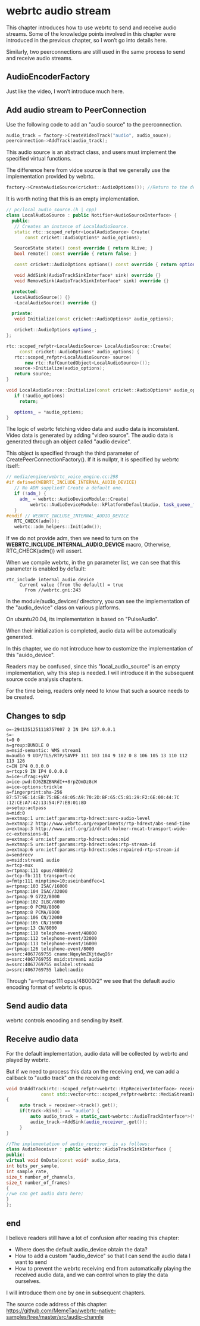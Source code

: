 # webrtc audio stream

This chapter introduces how to use webrtc to send and receive audio streams. Some of the knowledge points involved in this chapter were introduced in the previous chapter, so I won’t go into details here.

Similarly, two peerconnections are still used in the same process to send and receive audio streams.

## AudioEncoderFactory

Just like the video, I won’t introduce much here.


## Add audio stream to PeerConnection
Use the following code to add an "audio source" to the peerconnection.

```C++
audio_track = factory->CreateVideoTrack("audio", audio_souce);
peerconnection->AddTrack(audio_track);
```

This audio source is an abstract class, and users must implement the specified virtual functions.

The difference here from vidoe source is that we generally use the implementation provided by webrtc.

```C++
factory->CreateAudioSource(cricket::AudioOptions()); //Return to the default audio source
```

It is worth noting that this is an empty implementation.
```C++
// pc/local_audio_source.(h | cpp)
class LocalAudioSource : public Notifier<AudioSourceInterface> {
  public:
   // Creates an instance of LocalAudioSource.
   static rtc::scoped_refptr<LocalAudioSource> Create(
       const cricket::AudioOptions* audio_options);

   SourceState state() const override { return kLive; }
   bool remote() const override { return false; }

   const cricket::AudioOptions options() const override { return options_; }

   void AddSink(AudioTrackSinkInterface* sink) override {}
   void RemoveSink(AudioTrackSinkInterface* sink) override {}

  protected:
   LocalAudioSource() {}
   ~LocalAudioSource() override {}

  private:
   void Initialize(const cricket::AudioOptions* audio_options);

   cricket::AudioOptions options_;
};

rtc::scoped_refptr<LocalAudioSource> LocalAudioSource::Create(
     const cricket::AudioOptions* audio_options) {
   rtc::scoped_refptr<LocalAudioSource> source(
       new rtc::RefCountedObject<LocalAudioSource>());
   source->Initialize(audio_options);
   return source;
}

void LocalAudioSource::Initialize(const cricket::AudioOptions* audio_options) {
   if (!audio_options)
     return;

   options_ = *audio_options;
}
```

The logic of webrtc fetching video data and audio data is inconsistent. Video data is generated by adding "video source". The audio data is generated through an object called "audio device".

This object is specified through the third parameter of CreatePeerConnectionFactory(). If it is nullptr, it is specified by webrtc itself:
```C++
// media/engine/webrtc_voice_engine.cc:298
#if defined(WEBRTC_INCLUDE_INTERNAL_AUDIO_DEVICE)
   // No ADM supplied? Create a default one.
   if (!adm_) {
     adm_ = webrtc::AudioDeviceModule::Create(
         webrtc::AudioDeviceModule::kPlatformDefaultAudio, task_queue_factory_);
   }
#endif // WEBRTC_INCLUDE_INTERNAL_AUDIO_DEVICE
   RTC_CHECK(adm());
   webrtc::adm_helpers::Init(adm());
```
If we do not provide adm, then we need to turn on the **WEBRTC_INCLUDE_INTERNAL_AUDIO_DEVICE** macro,
Otherwise, RTC_CHECK(adm()) will assert.

When we compile webrtc, in the gn parameter list, we can see that this parameter is enabled by default:
```shell
rtc_include_internal_audio_device
     Current value (from the default) = true
       From //webrtc.gni:243
```

In the module/audio_devices/ directory, you can see the implementation of the "audio_device" class on various platforms.

On ubuntu20.04, its implementation is based on "PulseAudio".

When their initialization is completed, audio data will be automatically generated.

In this chapter, we do not introduce how to customize the implementation of this "auido_device".

Readers may be confused, since this "local_audio_source" is an empty implementation, why this step is needed. I will introduce it in the subsequent source code analysis chapters.

For the time being, readers only need to know that such a source needs to be created.

## Changes to sdp
```shell
o=-2941351251118757007 2 IN IP4 127.0.0.1
s=-
t=0 0
a=group:BUNDLE 0
a=msid-semantic: WMS stream1
m=audio 9 UDP/TLS/RTP/SAVPF 111 103 104 9 102 0 8 106 105 13 110 112 113 126
c=IN IP4 0.0.0.0
a=rtcp:9 IN IP4 0.0.0.0
a=ice-ufrag:+ykV
a=ice-pwd:OJ6ZBZBNRdI++8rpZOmDz8cW
a=ice-options:trickle
a=fingerprint:sha-256 87:57:9E:14:EB:75:BE:48:05:A9:70:2D:BF:65:C5:81:29:F2:6E:00:44:7C :12:CE:A7:42:13:54:F7:EB:01:8D
a=setup:actpass
a=mid:0
a=extmap:1 urn:ietf:params:rtp-hdrext:ssrc-audio-level
a=extmap:2 http://www.webrtc.org/experiments/rtp-hdrext/abs-send-time
a=extmap:3 http://www.ietf.org/id/draft-holmer-rmcat-transport-wide-cc-extensions-01
a=extmap:4 urn:ietf:params:rtp-hdrext:sdes:mid
a=extmap:5 urn:ietf:params:rtp-hdrext:sdes:rtp-stream-id
a=extmap:6 urn:ietf:params:rtp-hdrext:sdes:repaired-rtp-stream-id
a=sendrecv
a=msid:stream1 audio
a=rtcp-mux
a=rtpmap:111 opus/48000/2
a=rtcp-fb:111 transport-cc
a=fmtp:111 minptime=10;useinbandfec=1
a=rtpmap:103 ISAC/16000
a=rtpmap:104 ISAC/32000
a=rtpmap:9 G722/8000
a=rtpmap:102 ILBC/8000
a=rtpmap:0 PCMU/8000
a=rtpmap:8 PCMA/8000
a=rtpmap:106 CN/32000
a=rtpmap:105 CN/16000
a=rtpmap:13 CN/8000
a=rtpmap:110 telephone-event/48000
a=rtpmap:112 telephone-event/32000
a=rtpmap:113 telephone-event/16000
a=rtpmap:126 telephone-event/8000
a=ssrc:4067769755 cname:NqeyNmZKjtdwqI6r
a=ssrc:4067769755 msid:stream1 audio
a=ssrc:4067769755 mslabel:stream1
a=ssrc:4067769755 label:audio
```

Through "a=rtpmap:111 opus/48000/2" we see that the default audio encoding format of webrtc is opus.

## Send audio data

webrtc controls encoding and sending by itself.

## Receive audio data

For the default implementation, audio data will be collected by webrtc and played by webrtc.

But if we need to process this data on the receiving end, we can add a callback to "audio track" on the receiving end:

```C++
void OnAddTrack(rtc::scoped_refptr<webrtc::RtpReceiverInterface> receiver,
             const std::vector<rtc::scoped_refptr<webrtc::MediaStreamInterface>>& streams) override
{
     auto track = receiver->track().get();
     if(track->kind() == "audio") {
         auto audio_track = static_cast<webrtc::AudioTrackInterface*>(track);
         audio_track->AddSink(audio_receiver_.get());
     }
}

//The implementation of audio_receiver_ is as follows:
class AudioReceiver : public webrtc::AudioTrackSinkInterface {
public:
virtual void OnData(const void* audio_data,
int bits_per_sample,
int sample_rate,
size_t number_of_channels,
size_t number_of_frames)
{
//we can get audio data here;
}
};
```

## end

I believe readers still have a lot of confusion after reading this chapter:
* Where does the default audio_device obtain the data?
* How to add a custom "audio_device" so that I can send the audio data I want to send
* How to prevent the webrtc receiving end from automatically playing the received audio data, and we can control when to play the data ourselves.

I will introduce them one by one in subsequent chapters.

The source code address of this chapter: https://github.com/MemeTao/webrtc-native-samples/tree/master/src/audio-channle